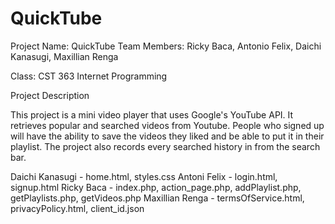 # QuickTube
Project Name: QuickTube 
Team Members: Ricky Baca, Antonio Felix, Daichi Kanasugi, Maxillian Renga 


Class: CST 363 Internet Programming 

Project Description

This project is a mini video player that uses Google's YouTube API. It retrieves popular and searched videos
from Youtube. People who signed up will have the ability to save the videos they liked and be able to put it in their playlist. The project also records every searched history in from the search bar. 

Daichi Kanasugi - home.html, styles.css 
Antoni Felix - login.html, signup.html 
Ricky Baca - index.php, action_page.php, addPlaylist.php, getPlaylists.php, getVideos.php 
Maxillian Renga - termsOfService.html, privacyPolicy.html, client_id.json <br>


